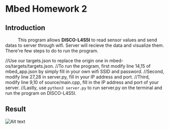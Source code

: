 # Mbed Homework 2

## Introduction

&nbsp;&nbsp;&nbsp;&nbsp;&nbsp;&nbsp;&nbsp;&nbsp;&nbsp;
This program allows **DISCO-L4S5I** to read sensor values and send datas to server through wifi. 
Server will recieve the data and visualize them.
There're few steps to do to run the program.


//Use our targets.json to replace the origin one in mbed-os/targets/targets.json.
//To run the program, first modify line 14,15 of mbed_app.json by simply fill in your own wifi SSID and password. 
//Second, modify line 27,28 in server.py, fill in your IP address and port. 
//Third, modify line 9,10 of source/main.cpp, fill in the IP address and port of your server. 
//Lastly, use ```python3 server.py``` to run server.py on the terminal and run the program on DISCO-L4S5I.



## Result
<img src="https://i.imgur.com/uozoyLA.png" alt="Alt text" title="Optional title">
